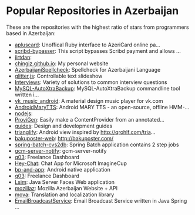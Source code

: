 # Popular Repositories in Azerbaijan

These are the repositories with the highest ratio of stars from programmers based in Azerbaijan:

- [apluscard](https://github.com/NARKOZ/apluscard): Unoffical Ruby interface to AzeriCard online pa...
- [scribd-bypasser](https://github.com/frddl/scribd-bypasser): This script bypasses Scribd payment and allows ...
- [jirtdan](https://github.com/adilek/jirtdan): 
- [chingiz.github.io](https://github.com/Chingiz/chingiz.github.io): My personal website
- [AzerbaijaniSpellcheck](https://github.com/mastizada/AzerbaijaniSpellcheck): Spellcheck for Azerbaijani Language
- [glitter.js](https://github.com/ziyaddin/glitter.js): Controllable text slideshow
- [Interviews](https://github.com/kdn251/Interviews): Variety of solutions to common interview questions
- [MySQL-AutoXtraBackup](https://github.com/ShahriyarR/MySQL-AutoXtraBackup): MySQL-AutoXtraBackup commandline tool written i...
- [vk_music_android](https://github.com/Mavamaarten/vk_music_android): A material design music player for vk.com
- [AndroidMaryTTS](https://github.com/AndroidMaryTTS/AndroidMaryTTS): Android MARY TTS - an open-source, offline HMM-...
- [nodejs](https://github.com/get-a-clue/nodejs): 
- [ProviGen](https://github.com/TimotheeJeannin/ProviGen): Easily make a ContentProvider from an annotated...
- [guides](https://github.com/NARKOZ/guides): Design and development guides
- [trianglify](https://github.com/manolovn/trianglify): Android view inspired by http://qrohlf.com/tria...
- [bakuposter-web](https://github.com/rashjz/bakuposter-web): http://bakuposter.com/
- [spring-batch-cvs2db](https://github.com/rashjz/spring-batch-cvs2db): Spring Batch application contains 2 step jobs
- [gcm-server-notify](https://github.com/rashjz/gcm-server-notify): gcm-server-notify
- [q03](https://github.com/datafile4/q03): Freelance Dashboard
- [Hey-Chat](https://github.com/Valeh2012/Hey-Chat): Chat App for Microsoft ImagineCup
- [bp-and-app](https://github.com/rashjz/bp-and-app): Android native application 
- [q03](https://github.com/f13x05/q03): Freelance Dashboard
- [Lsim](https://github.com/rashjz/Lsim): Java Server Faces Web application
- [mozillaz](https://github.com/mastizada/mozillaz): Mozilla Azerbaijan Website + API
- [mova](https://github.com/mova-rb/mova): Translation and localization library
- [EmailBroadcastService](https://github.com/muradaskerov/EmailBroadcastService): Email Broadcast Service written in Java Spring ...
